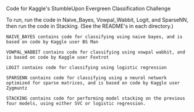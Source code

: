 Code for Kaggle's StumbleUpon Evergreen Classification Challenge

To run, run the code in Naive_Bayes, Vowpal_Wabbit, Logit, and SparseNN, then run the code in Stacking.  (See the README's in each directory.) 

	NAIVE_BAYES contains code for classifying using naive bayes, and is based on code by Kaggle user BS Man
	
	VOWPAL_WABBIT contains code for classifying using vowpal wabbit, and is based on code by Kaggle user Foxtrot
	
	LOGIT contains code for classifying using logistic regression
	
	SPARSENN contains code for classifying using a neural network optimized for sparse matrices, and is based on code by Kaggle user Zygmuntz
	
	STACKING contains code for performing model stacking on the previous four models, using either SVC or logistic regression. 
